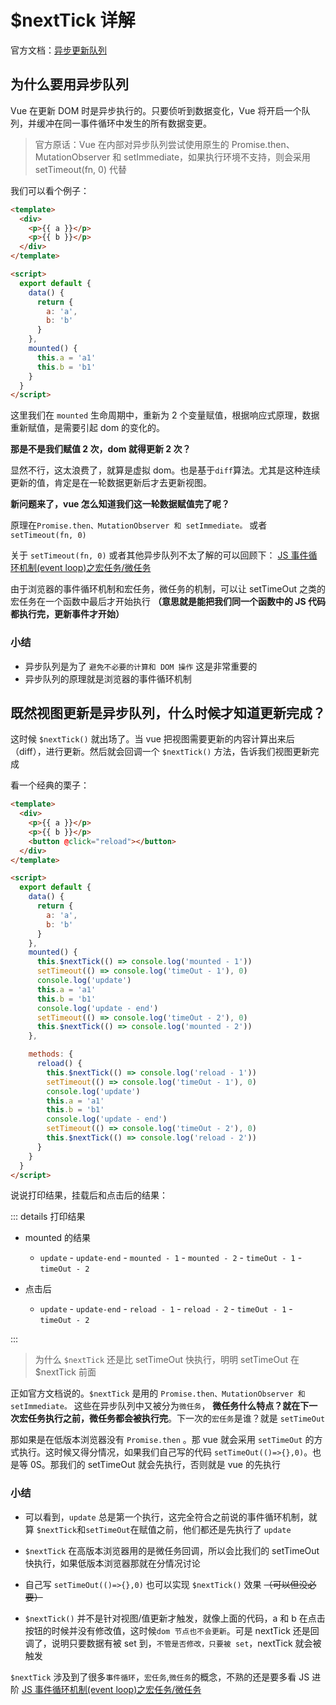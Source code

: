 # \$nextTick 详解

官方文档：[异步更新队列](https://cn.vuejs.org/v2/guide/reactivity.html#%E5%BC%82%E6%AD%A5%E6%9B%B4%E6%96%B0%E9%98%9F%E5%88%97)

## 为什么要用异步队列

Vue 在更新 DOM 时是异步执行的。只要侦听到数据变化，Vue 将开启一个队列，并缓冲在同一事件循环中发生的所有数据变更。

> 官方原话：Vue 在内部对异步队列尝试使用原生的 Promise.then、MutationObserver 和 setImmediate，如果执行环境不支持，则会采用 setTimeout(fn, 0) 代替

我们可以看个例子：

```html
<template>
  <div>
    <p>{{ a }}</p>
    <p>{{ b }}</p>
  </div>
</template>

<script>
  export default {
    data() {
      return {
        a: 'a',
        b: 'b'
      }
    },
    mounted() {
      this.a = 'a1'
      this.b = 'b1'
    }
  }
</script>
```

这里我们在 `mounted` 生命周期中，重新为 2 个变量赋值，根据响应式原理，数据重新赋值，是需要引起 dom 的变化的。

**那是不是我们赋值 2 次，dom 就得更新 2 次？**

显然不行，这太浪费了，就算是虚拟 dom。也是基于`diff`算法。尤其是这种连续更新的值，肯定是在一轮数据更新后才去更新视图。

**新问题来了，vue 怎么知道我们这一轮数据赋值完了呢？**

原理在`Promise.then、MutationObserver 和 setImmediate。` 或者 `setTimeout(fn, 0)`

关于 `setTimeout(fn, 0)` 或者其他异步队列不太了解的可以回顾下： [JS 事件循环机制(event loop)之宏任务/微任务](../../02.JavaScript/02.进阶/JS事件循环机制宏任务微任务.html)

由于浏览器的事件循环机制和宏任务，微任务的机制，可以让 setTimeOut 之类的宏任务在一个函数中最后才开始执行 **（意思就是能把我们同一个函数中的 JS 代码都执行完，更新事件才开始）**

### 小结

- 异步队列是为了 `避免不必要的计算和 DOM 操作` 这是非常重要的
- 异步队列的原理就是浏览器的事件循环机制

## 既然视图更新是异步队列，什么时候才知道更新完成？

这时候 `$nextTick()` 就出场了。当 vue 把视图需要更新的内容计算出来后（diff），进行更新。然后就会回调一个 `$nextTick()` 方法，告诉我们视图更新完成

看一个经典的栗子：

```html {18,19,20,23,24,25,30,31,32,35,36,37}
<template>
  <div>
    <p>{{ a }}</p>
    <p>{{ b }}</p>
    <button @click="reload"></button>
  </div>
</template>

<script>
  export default {
    data() {
      return {
        a: 'a',
        b: 'b'
      }
    },
    mounted() {
      this.$nextTick(() => console.log('mounted - 1'))
      setTimeout(() => console.log('timeOut - 1'), 0)
      console.log('update')
      this.a = 'a1'
      this.b = 'b1'
      console.log('update - end')
      setTimeout(() => console.log('timeOut - 2'), 0)
      this.$nextTick(() => console.log('mounted - 2'))
    },

    methods: {
      reload() {
        this.$nextTick(() => console.log('reload - 1'))
        setTimeout(() => console.log('timeOut - 1'), 0)
        console.log('update')
        this.a = 'a1'
        this.b = 'b1'
        console.log('update - end')
        setTimeout(() => console.log('timeOut - 2'), 0)
        this.$nextTick(() => console.log('reload - 2'))
      }
    }
  }
</script>
```

说说打印结果，挂载后和点击后的结果：

::: details 打印结果

- mounted 的结果

  - `update` - `update-end` - `mounted - 1` - `mounted - 2` - `timeOut - 1` - `timeOut - 2`

- 点击后
  - `update` - `update-end` - `reload - 1` - `reload - 2` - `timeOut - 1` - `timeOut - 2`

:::

> 为什么 `$nextTick` 还是比 setTimeOut 快执行，明明 setTimeOut 在\$nextTick 前面

正如官方文档说的。`$nextTick` 是用的 `Promise.then、MutationObserver 和 setImmediate。` 这些在异步队列中又被分为`微任务`， **微任务什么特点？就在下一次宏任务执行之前，微任务都会被执行完**。下一次的`宏任务`是谁？就是 `setTimeOut`

那如果是在低版本浏览器没有 `Promise.then` 。那 vue 就会采用 `setTimeOut` 的方式执行。这时候又得分情况，如果我们自己写的代码 `setTimeOut(()=>{},0)`。也是等 0S。那我们的 setTimeOut 就会先执行，否则就是 vue 的先执行

### 小结

- 可以看到，`update` 总是第一个执行，这完全符合之前说的事件循环机制，就算 `$nextTick`和`setTimeOut`在赋值之前，他们都还是先执行了 `update`

- `$nextTick` 在高版本浏览器用的是微任务回调，所以会比我们的 setTimeOut 快执行，如果低版本浏览器那就在分情况讨论

- 自己写 `setTimeOut(()=>{},0)` 也可以实现 `$nextTick()` 效果 ~~（可以但没必要）~~

- `$nextTick()` 并不是针对视图/值更新才触发，就像上面的代码，a 和 b 在点击按钮的时候并没有修改值，这时候`dom 节点也不会更新`。可是 nextTick 还是回调了，说明只要数据有被 set 到，`不管是否修改，只要被 set`，nextTick 就会被触发

`$nextTick` 涉及到了很多`事件循环`，`宏任务`,`微任务`的概念，不熟的还是要多看 JS 进阶 [JS 事件循环机制(event loop)之宏任务/微任务](../../02.JavaScript/02.进阶/JS事件循环机制宏任务微任务.html)
